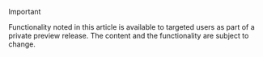 > [!IMPORTANT]
> Functionality noted in this article is available to targeted users as part of a private preview release. The content and the functionality are subject to change. 

